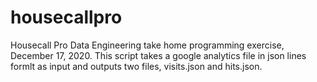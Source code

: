 # housecallpro

Housecall Pro Data Engineering take home programming exercise, December 17, 2020. This script takes a google analytics file in json lines formlt as input and outputs two files, visits.json and hits.json.
